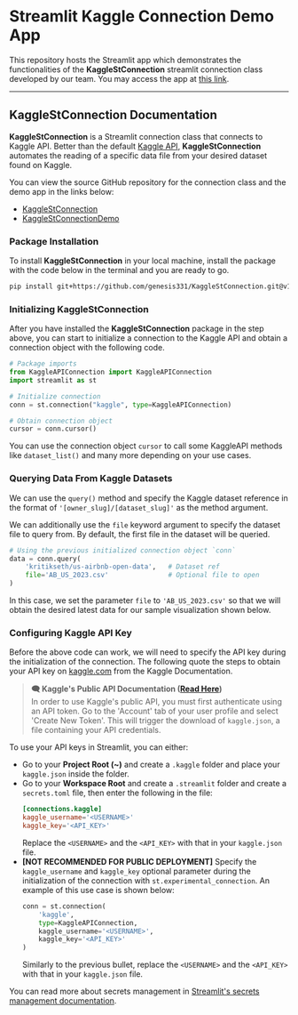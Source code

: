 # Streamlit Kaggle Connection Demo App

This repository hosts the Streamlit app which demonstrates the functionalities of the **KaggleStConnection** streamlit connection class developed by our team. You may access the app at [this link](https://kagglestconnection.streamlit.app/).

---

## KaggleStConnection Documentation

**KaggleStConnection** is a Streamlit connection class that connects to Kaggle API. Better than the default [Kaggle API](https://www.kaggle.com/docs/api), **KaggleStConnection** automates the reading of a specific data file from your desired dataset found on Kaggle.

You can view the source GitHub repository for the connection class and the demo app in the links below:

* [KaggleStConnection](https://github.com/genesis331/KaggleStConnection)
* [KaggleStConnectionDemo](./)

### Package Installation

To install **KaggleStConnection** in your local machine, install the package with the code below in the terminal and you are ready to go.

```sh
pip install git+https://github.com/genesis331/KaggleStConnection.git@v1.3.0
```

### Initializing KaggleStConnection

After you have installed the **KaggleStConnection** package in the step above, you can start to initialize a connection to the Kaggle API and obtain a connection object with the following code.

```py
# Package imports
from KaggleAPIConnection import KaggleAPIConnection
import streamlit as st

# Initialize connection
conn = st.connection("kaggle", type=KaggleAPIConnection)

# Obtain connection object
cursor = conn.cursor()
```

You can use the connection object `cursor` to call some KaggleAPI methods like `dataset_list()` and many more depending on your use cases.

### Querying Data From Kaggle Datasets

We can use the `query()` method and specify the Kaggle dataset reference in the format of `'[owner_slug]/[dataset_slug]'` as the method argument.

We can additionally use the `file` keyword argument to specify the dataset file to query from. By default, the first file in the dataset will be queried.

```py
# Using the previous initialized connection object `conn`
data = conn.query(
    'kritikseth/us-airbnb-open-data',   # Dataset ref
    file='AB_US_2023.csv'               # Optional file to open
)
```

In this case, we set the parameter `file` to `'AB_US_2023.csv'` so that we will obtain the desired latest data for our sample visualization shown below.

### Configuring Kaggle API Key

Before the above code can work, we will need to specify the API key during the initialization of the connection. The following quote the steps to obtain your API key on [kaggle.com](https://www.kaggle.com/) from the Kaggle Documentation.

> **🗨 Kaggle's Public API Documentation ([Read Here](https://www.kaggle.com/docs/api))**
> <br>In order to use Kaggle's public API, you must first authenticate using an API token. Go to the 'Account' tab of your user profile and select 'Create New Token'. This will trigger the download of `kaggle.json`, a file containing your API credentials.

To use your API keys in Streamlit, you can either:

* Go to your **Project Root (~)** and create a `.kaggle` folder and place your `kaggle.json` inside the folder.
* Go to your **Workspace Root** and create a `.streamlit` folder and create a `secrets.toml` file, then enter the following in the file:
  ```toml
  [connections.kaggle]
  kaggle_username='<USERNAME>'
  kaggle_key='<API_KEY>'
  ```
  Replace the `<USERNAME>` and the `<API_KEY>` with that in your `kaggle.json` file.
* **[NOT RECOMMENDED FOR PUBLIC DEPLOYMENT]** Specify the `kaggle_username` and `kaggle_key` optional parameter during the initialization of the connection with `st.experimental_connection`. An example of this use case is shown below:
  ```py
  conn = st.connection(
      'kaggle', 
      type=KaggleAPIConnection,
      kaggle_username='<USERNAME>',
      kaggle_key='<API_KEY>'
  )
  ```
  Similarly to the previous bullet, replace  the `<USERNAME>` and the `<API_KEY>` with that in your `kaggle.json` file.

You can read more about secrets management in [Streamlit's secrets management documentation](https://docs.streamlit.io/streamlit-community-cloud/get-started/deploy-an-app/connect-to-data-sources/secrets-management).
